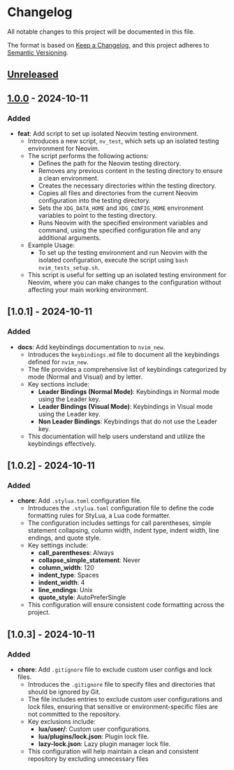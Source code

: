 # Changelog

All notable changes to this project will be documented in this file.

The format is based on [Keep a Changelog](https://keepachangelog.com/en/1.0.0/),
and this project adheres to [Semantic Versioning](https://semver.org/spec/v2.0.0.html).

## [Unreleased]

## [1.0.0] - 2024-10-11
### Added
- **feat**: Add script to set up isolated Neovim testing environment.
  - Introduces a new script, `nv_test`, which sets up an isolated testing environment for Neovim.
  - The script performs the following actions:
    - Defines the path for the Neovim testing directory.
    - Removes any previous content in the testing directory to ensure a clean environment.
    - Creates the necessary directories within the testing directory.
    - Copies all files and directories from the current Neovim configuration into the testing directory.
    - Sets the `XDG_DATA_HOME` and `XDG_CONFIG_HOME` environment variables to point to the testing directory.
    - Runs Neovim with the specified environment variables and command, using the specified configuration file and any additional arguments.
  - Example Usage:
    - To set up the testing environment and run Neovim with the isolated configuration, execute the script using `bash nvim_tests_setup.sh`.
  - This script is useful for setting up an isolated testing environment for Neovim, where you can make changes to the configuration without affecting your main working environment.

## [1.0.1] - 2024-10-11
### Added
- **docs**: Add keybindings documentation to `nvim_new`.
  - Introduces the `keybindings.md` file to document all the keybindings defined for `nvim_new`.
  - The file provides a comprehensive list of keybindings categorized by mode (Normal and Visual) and by letter.
  - Key sections include:
    - **Leader Bindings (Normal Mode)**: Keybindings in Normal mode using the Leader key.
    - **Leader Bindings (Visual Mode)**: Keybindings in Visual mode using the Leader key.
    - **Non Leader Bindings**: Keybindings that do not use the Leader key.
  - This documentation will help users understand and utilize the keybindings effectively.

## [1.0.2] - 2024-10-11
### Added
- **chore**: Add `.stylua.toml` configuration file.
  - Introduces the `.stylua.toml` configuration file to define the code formatting rules for StyLua, a Lua code formatter.
  - The configuration includes settings for call parentheses, simple statement collapsing, column width, indent type, indent width, line endings, and quote style.
  - Key settings include:
    - **call_parentheses**: Always
    - **collapse_simple_statement**: Never
    - **column_width**: 120
    - **indent_type**: Spaces
    - **indent_width**: 4
    - **line_endings**: Unix
    - **quote_style**: AutoPreferSingle
  - This configuration will ensure consistent code formatting across the project.


## [1.0.3] - 2024-10-11
### Added
- **chore**: Add `.gitignore` file to exclude custom user configs and lock files.
  - Introduces the `.gitignore` file to specify files and directories that should be ignored by Git.
  - The file includes entries to exclude custom user configurations and lock files, ensuring that sensitive or environment-specific files are not committed to the repository.
  - Key exclusions include:
    - **lua/user/**: Custom user configurations.
    - **lua/plugins/lock.json**: Plugin lock file.
    - **lazy-lock.json**: Lazy plugin manager lock file.
  - This configuration will help maintain a clean and consistent repository by excluding unnecessary files


[Unreleased]: https://github.com/Elixir-Software-Developer/nvim_new/compare/v1.0.0...HEAD
[1.0.0]: https://github.com/Elixir-Software-Developer/nvim_new/releases/tag/v1.0.0
